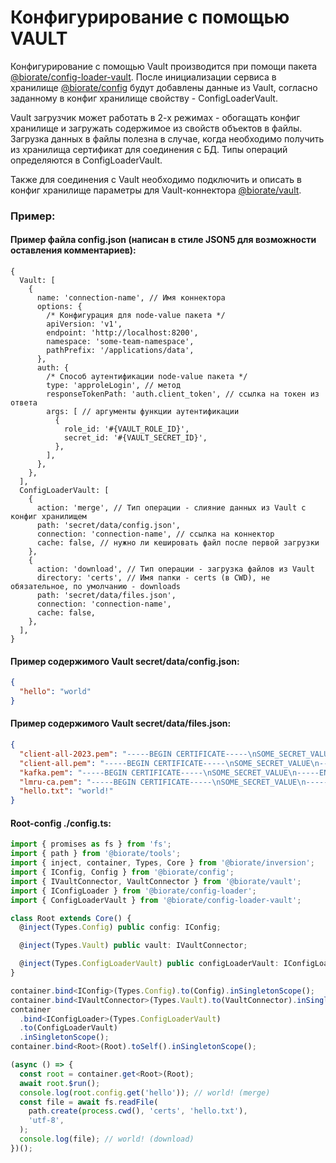 # Конфигурирование с помощью VAULT

Конфигурирование с помощью Vault производится при помощи пакета
[@biorate/config-loader-vault](https://www.npmjs.com/package/@biorate/config-loader-vault).
После инициализации сервиса в хранилище [@biorate/config](https://www.npmjs.com/package/@biorate/config)
будут добавлены данные из Vault, согласно заданному в конфиг хранилище свойству - ConfigLoaderVault.

Vault загрузчик может работать в 2-х режимах - обогащать конфиг хранилище и загружать
содержимое из свойств объектов в файлы. Загрузка данных в файлы полезна в случае,
когда необходимо получить из хранилища сертификат для соединения с БД.
Типы операций определяются в ConfigLoaderVault.

Также для соединения с Vault необходимо подключить и описать в конфиг хранилище
параметры для Vault-коннектора [@biorate/vault](https://www.npmjs.com/package/@biorate/vault).

[//]: # 'ссылка на vault connector статью'

### Пример:

#### Пример файла config.json (написан в стиле JSON5 для возможности оставления комментариев):

```json5
{
  Vault: [
    {
      name: 'connection-name', // Имя коннектора
      options: {
        /* Конфигурация для node-value пакета */
        apiVersion: 'v1',
        endpoint: 'http://localhost:8200',
        namespace: 'some-team-namespace',
        pathPrefix: '/applications/data',
      },
      auth: {
        /* Способ аутентификации node-value пакета */
        type: 'approleLogin', // метод
        responseTokenPath: 'auth.client_token', // ссылка на токен из ответа
        args: [ // аргументы функции аутентификации
          {
            role_id: '#{VAULT_ROLE_ID}',
            secret_id: '#{VAULT_SECRET_ID}',
          },
        ],
      },
    },
  ],
  ConfigLoaderVault: [
    {
      action: 'merge', // Тип операции - слияние данных из Vault с конфиг хранилищем
      path: 'secret/data/config.json',
      connection: 'connection-name', // ссылка на коннектор
      cache: false, // нужно ли кешировать файл после первой загрузки
    },
    {
      action: 'download', // Тип операции - загрузка файлов из Vault
      directory: 'certs', // Имя папки - certs (в CWD), не обязательное, по умолчанию - downloads
      path: 'secret/data/files.json',
      connection: 'connection-name',
      cache: false,
    },
  ],
}
```

#### Пример содержимого Vault secret/data/config.json:

```json
{
  "hello": "world"
}
```

#### Пример содержимого Vault secret/data/files.json:

```json
{
  "client-all-2023.pem": "-----BEGIN CERTIFICATE-----\nSOME_SECRET_VALUE\n-----END RSA PRIVATE KEY-----",
  "client-all.pem": "-----BEGIN CERTIFICATE-----\nSOME_SECRET_VALUE\n-----END RSA PRIVATE KEY-----",
  "kafka.pem": "-----BEGIN CERTIFICATE-----\nSOME_SECRET_VALUE\n-----END CERTIFICATE-----\n",
  "lmru-ca.pem": "-----BEGIN CERTIFICATE-----\nSOME_SECRET_VALUE\n-----END CERTIFICATE-----",
  "hello.txt": "world!"
}
```

#### Root-config ./config.ts:

```ts
import { promises as fs } from 'fs';
import { path } from '@biorate/tools';
import { inject, container, Types, Core } from '@biorate/inversion';
import { IConfig, Config } from '@biorate/config';
import { IVaultConnector, VaultConnector } from '@biorate/vault';
import { IConfigLoader } from '@biorate/config-loader';
import { ConfigLoaderVault } from '@biorate/config-loader-vault';

class Root extends Core() {
  @inject(Types.Config) public config: IConfig;

  @inject(Types.Vault) public vault: IVaultConnector;

  @inject(Types.ConfigLoaderVault) public configLoaderVault: IConfigLoader;
}

container.bind<IConfig>(Types.Config).to(Config).inSingletonScope();
container.bind<IVaultConnector>(Types.Vault).to(VaultConnector).inSingletonScope();
container
  .bind<IConfigLoader>(Types.ConfigLoaderVault)
  .to(ConfigLoaderVault)
  .inSingletonScope();
container.bind<Root>(Root).toSelf().inSingletonScope();

(async () => {
  const root = container.get<Root>(Root);
  await root.$run();
  console.log(root.config.get('hello')); // world! (merge)
  const file = await fs.readFile(
    path.create(process.cwd(), 'certs', 'hello.txt'),
    'utf-8',
  );
  console.log(file); // world! (download)
})();
```
